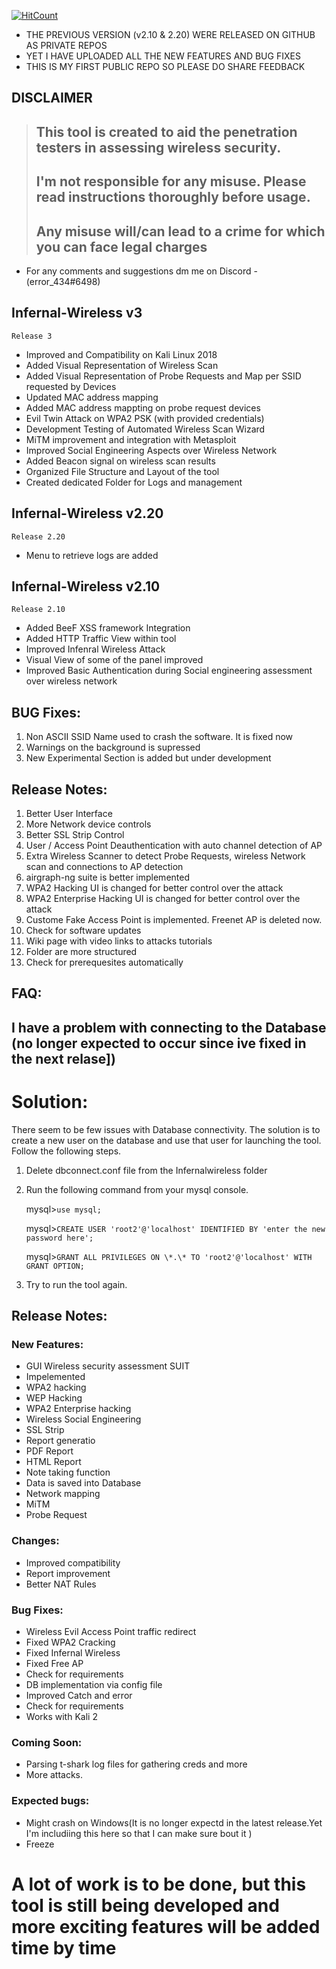 [![HitCount](http://hits.dwyl.com/appu1232/guyamoe.svg)](http://hits.dwyl.com/appu1232/guyamoe)

 * THE PREVIOUS VERSION (v2.10 & 2.20) WERE RELEASED ON GITHUB AS PRIVATE REPOS 
 * YET I HAVE UPLOADED ALL THE NEW FEATURES AND BUG FIXES
 * THIS IS MY FIRST PUBLIC REPO SO PLEASE DO SHARE FEEDBACK

##                                     DISCLAIMER
> ## This tool is created to aid the penetration testers in assessing wireless security.
> ## I'm not responsible for any misuse. Please read instructions thoroughly before usage.  
> ## Any misuse will/can lead to a crime for which you can face legal charges


* For any comments and suggestions dm me on Discord -(error_434#6498)





## Infernal-Wireless v3
    Release 3

- Improved and Compatibility on Kali Linux 2018
- Added Visual Representation of Wireless Scan 
- Added Visual Representation of Probe Requests and Map per SSID requested by Devices
- Updated MAC address mapping
- Added MAC address mappting on probe request devices
- Evil Twin Attack on WPA2 PSK (with provided credentials)
- Development Testing of Automated Wireless Scan Wizard
- MiTM improvement and integration with Metasploit
- Improved Social Engineering Aspects over Wireless Network 
- Added Beacon signal on wireless scan results
- Organized File Structure and Layout of the tool
- Created dedicated Folder for Logs and management 


## Infernal-Wireless v2.20
    Release 2.20

- Menu to retrieve logs are added 


## Infernal-Wireless v2.10
    Release 2.10

- Added BeeF XSS framework Integration 
- Added HTTP Traffic View within tool
- Improved Infenral Wireless Attack
- Visual View of some of the panel improved
- Improved Basic Authentication during Social engineering assessment over wireless network


## BUG Fixes:

1. Non ASCII SSID Name used to crash the software. It is fixed now
2. Warnings on the background is supressed
3. New Experimental Section is added but under development

## Release Notes:

1.  Better User Interface
2.  More Network device controls
3.  Better SSL Strip Control
4.  User / Access Point Deauthentication with auto channel detection of AP
5.  Extra Wireless Scanner to detect Probe Requests, wireless Network scan and connections to AP detection
6.  airgraph-ng suite is better implemented 
7.  WPA2 Hacking UI is changed for better control over the attack
8.  WPA2 Enterprise Hacking UI is changed for better control over the attack
9.  Custome Fake Access Point is implemented. Freenet AP is deleted now. 
10. Check for software updates
11. Wiki page with video links to attacks tutorials
12. Folder are more structured
13. Check for prerequesites automatically

## FAQ:

## I have a problem with connecting to the Database (no longer expected to occur since ive fixed in the next relase])

# Solution:
There seem to be few issues with Database connectivity. The solution is to create a new user on the database and use that user for launching the tool. Follow the following steps.

1. Delete dbconnect.conf file from the Infernalwireless folder

2. Run the following command from your mysql console.

	mysql>`use mysql;`

	mysql>`CREATE USER 'root2'@'localhost' IDENTIFIED BY 'enter the new password here';`

	mysql>`GRANT ALL PRIVILEGES ON \*.\* TO 'root2'@'localhost' WITH GRANT OPTION;`

3. Try to run the tool again.


## Release Notes:

### New Features:

* GUI Wireless security assessment SUIT
* Impelemented
* WPA2 hacking
* WEP Hacking
* WPA2 Enterprise hacking
* Wireless Social Engineering
* SSL Strip
* Report generatio
* PDF Report
* HTML Report
* Note taking function
* Data is saved into Database
* Network mapping
* MiTM
* Probe Request


### Changes:

* Improved compatibility
* Report improvement
* Better NAT Rules


### Bug Fixes:

* Wireless Evil Access Point traffic redirect
* Fixed WPA2 Cracking
* Fixed Infernal Wireless
* Fixed Free AP
* Check for requirements
* DB implementation via config file
* Improved Catch and error
* Check for requirements
* Works with Kali 2

### Coming Soon:

* Parsing t-shark log files for gathering creds and more
* More attacks.

### Expected bugs:


* Might crash on Windows(It is no longer expectd in the latest release.Yet I'm includiing this here so that I can make sure bout it )
* Freeze

#  A lot of work is to be done, but this tool is still being developed and more exciting features will be added time by time



